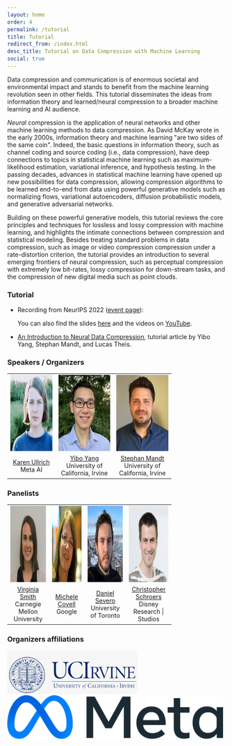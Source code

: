 ```yaml
---
layout: home
order: 4
permalink: /tutorial
title: Tutorial
redirect_from: /index.html
desc_title: Tutorial on Data Compression with Machine Learning
social: true
---
```



Data compression and communication is of enormous societal and environmental impact and stands to benefit from the machine learning revolution seen in other fields. This tutorial disseminates the ideas from information theory and learned/neural compression to a broader machine learning and AI audience.

*Neural* compression is the application of neural networks and other machine learning methods to data compression.
As David McKay wrote in the early 2000s, information theory and machine learning "are two sides of the same coin". Indeed, the basic questions in information theory, such as channel coding and source coding (i.e., data compression), have deep connections to topics in statistical machine learning such as maximum-likelihood estimation, variational inference, and hypothesis testing. In the passing decades, advances in statistical machine learning have opened up new possibilities for data compression, allowing compression algorithms to be learned end-to-end from data using powerful generative models such as normalizing flows, variational autoencoders, diffusion probabilistic models, and generative adversarial networks.

Building on these powerful generative models, this tutorial reviews the core principles and techniques for lossless and lossy compression with machine learning, and highlights the intimate connections between compression and statistical modeling.
Besides treating standard problems in data compression, such as image or video compression compression under a rate-distortion criterion, the tutorial provides an introduction to several emerging frontiers of neural compression, such as perceptual compression with extremely low bit-rates, lossy compression for down-stream tasks, and the compression of new digital media such as point clouds.


### Tutorial

- Recording from NeurIPS 2022 ([event page](https://neurips.cc/virtual/2022/tutorial/55811)):

    <div id="presentation-embed-38992777"></div>
    <script src='https://slideslive.com/embed_presentation.js'></script>
    <script>
      embed = new SlidesLiveEmbed('presentation-embed-38992777', {
      presentationId: '38992777',
      autoPlay: false
      });
    </script>

    You can also find the slides [here](https://drive.google.com/drive/u/1/folders/1hIpZEh342rN8PzvdBBIfu655yjSAqwwu) and the videos on [YouTube](https://youtube.com/playlist?list=PLKLYKtQJwh0_h19G9IYS8qyLCR_LE_c6N&si=3aKMYnkFE1DPsFFV).

- [An Introduction to Neural Data Compression](https://arxiv.org/abs/2202.06533), tutorial article by Yibo Yang, Stephan Mandt, and Lucas Theis.

### Speakers / Organizers

<table style="width:75%">
  <tr>
    <td style="text-align:center"><img src="assets/img/karen_ullrich.jpg" height="175"></td>
    <td style="text-align:center"><img src="assets/img/yibo_yang.jpg" height="175"></td>
    <td style="text-align:center"><img src="assets/img/stephan_mandt.jpg" height="175"></td>
  </tr>
  <tr>
    <td style="text-align:center"><a href="https://karenullrich.info">Karen Ullrich</a> <br>Meta AI</td>
    <td style="text-align:center"><a href="https://yiboyang.com">Yibo Yang</a> <br> University of California, Irvine</td>
    <td style="text-align:center"><a href="http://www.stephanmandt.com">Stephan Mandt</a> <br> University of California, Irvine</td>
  </tr>
</table>

### Panelists

<table style="width:75%">
  <tr>
    <td style="text-align:center"><img src="assets/img/virginia_smith.png" height="175"></td>
    <td style="text-align:center"><img src="assets/img/michele_covell.jpg" height="175"></td>
    <td style="text-align:center"><img src="assets/img/daniel_severo.jpg" height="175"></td>
    <td style="text-align:center"><img src="assets/img/christopher_schroers.jpg" height="175"></td>
  </tr>
  <tr>
    <td style="text-align:center"><a href="https://www.cs.cmu.edu/~smithv">Virginia Smith</a> <br> Carnegie Mellon University</td>
    <td style="text-align:center"><a href="https://research.google/people/author85/">Michele Covell</a> <br> Google</td>
    <td style="text-align:center"><a href="https://dsevero.com">Daniel Severo</a> <br>University of Toronto</td>
    <td style="text-align:center"><a href="https://studios.disneyresearch.com/people/christopher-schroers/">Christopher Schroers</a> <br> Disney Research | Studios</td>
  </tr>
</table>


### Organizers affiliations
<td style="text-align:center"><img src="assets/img/logo_uci.jpg" height="100"></td>
<br>


<td style="text-align:center"><img src="assets/img/logo_meta.png" height="100"></td>

